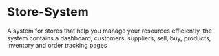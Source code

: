 # Store-System
A system for stores that help you manage your resources efficiently, the system contains a dashboard, customers, suppliers, sell, buy, products, inventory and order tracking pages
